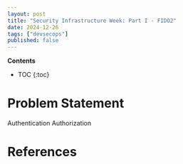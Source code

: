 ```yaml
---
layout: post
title: "Security Infrastructure Week: Part I - FIDO2"
date: 2024-12-26
tags: ["devsecops"]
published: false
---
```


**Contents**
* TOC
{:toc}

# Problem Statement

Authentication
Authorization



# References

[^1]: []()